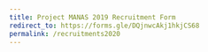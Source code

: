 ```yaml
---
title: Project MANAS 2019 Recruitment Form
redirect_to: https://forms.gle/DQjnwcAkj1hkjCS68
permalink: /recruitments2020
---
```

